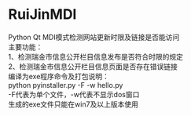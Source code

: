 # RuiJinMDI<br>
Python Qt MDI模式检测网站更新时限及链接是否能访问<br>
主要功能：<br>
1、检测瑞金市信息公开栏目信息发布是否符合时限的规定<br>
2、检测瑞金市信息公开栏目信息页面是否存在错误链接<br>
编译为exe程序命令及打包说明：<br>
python pyinstaller.py -F -w hello.py<br>
-F代表为单个文件，-w代表不显示dos窗口<br>
生成的exe文件只能在win7及以上版本使用<br>
